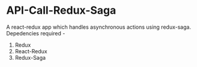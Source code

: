 # API-Call-Redux-Saga
A react-redux app which handles asynchronous actions using redux-saga.
Depedencies required - 
1. Redux
2. React-Redux
3. Redux-Saga
